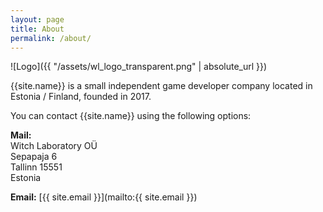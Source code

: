```yaml
---
layout: page
title: About
permalink: /about/
---
```


![Logo]({{ "/assets/wl_logo_transparent.png" | absolute_url }})

{{site.name}} is a small independent game developer company located in Estonia / Finland, founded in 2017.

You can contact {{site.name}} using the following options:

**Mail:**  
Witch Laboratory OÜ  
Sepapaja 6  
Tallinn 15551  
Estonia

**Email:** [{{ site.email }}](mailto:{{ site.email }})